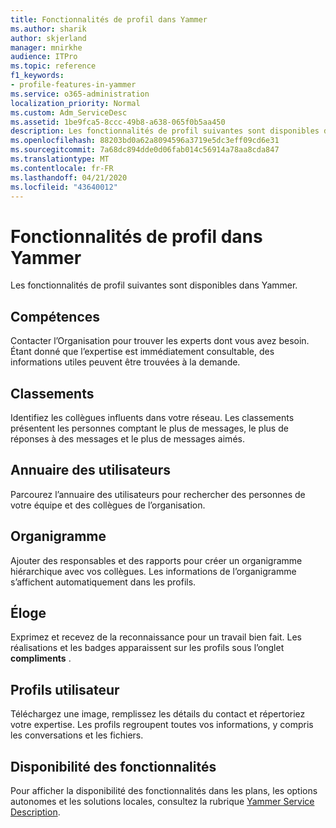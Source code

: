 ```yaml
---
title: Fonctionnalités de profil dans Yammer
ms.author: sharik
author: skjerland
manager: mnirkhe
audience: ITPro
ms.topic: reference
f1_keywords:
- profile-features-in-yammer
ms.service: o365-administration
localization_priority: Normal
ms.custom: Adm_ServiceDesc
ms.assetid: 1be9fca5-8ccc-49b8-a638-065f0b5aa450
description: Les fonctionnalités de profil suivantes sont disponibles dans Yammer.
ms.openlocfilehash: 88203bd0a62a8094596a3719e5dc3eff09cd6e31
ms.sourcegitcommit: 7a68dc894dde0d06fab014c56914a78aa8cda847
ms.translationtype: MT
ms.contentlocale: fr-FR
ms.lasthandoff: 04/21/2020
ms.locfileid: "43640012"
---
```

# <a name="profile-features-in-yammer"></a>Fonctionnalités de profil dans Yammer

Les fonctionnalités de profil suivantes sont disponibles dans Yammer.
 
## <a name="expertise"></a>Compétences

Contacter l’Organisation pour trouver les experts dont vous avez besoin. Étant donné que l’expertise est immédiatement consultable, des informations utiles peuvent être trouvées à la demande.

## <a name="leaderboards"></a>Classements

Identifiez les collègues influents dans votre réseau. Les classements présentent les personnes comptant le plus de messages, le plus de réponses à des messages et le plus de messages aimés.

## <a name="member-directory"></a>Annuaire des utilisateurs

Parcourez l’annuaire des utilisateurs pour rechercher des personnes de votre équipe et des collègues de l’organisation.
  
## <a name="org-chart"></a>Organigramme

Ajouter des responsables et des rapports pour créer un organigramme hiérarchique avec vos collègues. Les informations de l’organigramme s’affichent automatiquement dans les profils.
  
## <a name="praise"></a>Éloge

Exprimez et recevez de la reconnaissance pour un travail bien fait. Les réalisations et les badges apparaissent sur les profils sous l’onglet **compliments** .
 
## <a name="user-profiles"></a>Profils utilisateur

Téléchargez une image, remplissez les détails du contact et répertoriez votre expertise. Les profils regroupent toutes vos informations, y compris les conversations et les fichiers.
  
## <a name="feature-availability"></a>Disponibilité des fonctionnalités

Pour afficher la disponibilité des fonctionnalités dans les plans, les options autonomes et les solutions locales, consultez la rubrique [Yammer Service Description](yammer-service-description.md).
  

